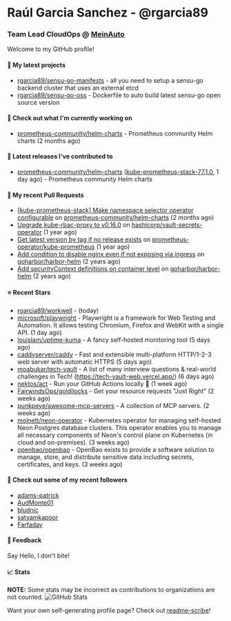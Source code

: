 # Raúl Garcia Sanchez - @rgarcia89
### Team Lead CloudOps @ [MeinAuto](https://meinauto.de/)

Welcome to my GitHub profile!

#### 🌱 My latest projects

- [rgarcia89/sensu-go-manifests](https://github.com/rgarcia89/sensu-go-manifests) - all you need to setup a sensu-go backend cluster that uses an external etcd
- [rgarcia89/sensu-go-oss](https://github.com/rgarcia89/sensu-go-oss) - Dockerfile to auto build latest sensu-go open source version

#### 👷 Check out what I'm currently working on

- [prometheus-community/helm-charts](https://github.com/prometheus-community/helm-charts) - Prometheus community Helm charts (2 months ago)

#### 🔭 Latest releases I've contributed to

- [prometheus-community/helm-charts](https://github.com/prometheus-community/helm-charts) ([kube-prometheus-stack-77.1.0](https://github.com/prometheus-community/helm-charts/releases/tag/kube-prometheus-stack-77.1.0), 1 day ago) - Prometheus community Helm charts

#### 🔨 My recent Pull Requests

- [[kube-prometheus-stack] Make namespace selector operator configurable](https://github.com/prometheus-community/helm-charts/pull/5742) on [prometheus-community/helm-charts](https://github.com/prometheus-community/helm-charts) (2 months ago)
- [Upgrade kube-rbac-proxy to v0.16.0](https://github.com/hashicorp/vault-secrets-operator/pull/881) on [hashicorp/vault-secrets-operator](https://github.com/hashicorp/vault-secrets-operator) (1 year ago)
- [Get latest version by tag if no release exists](https://github.com/prometheus-operator/kube-prometheus/pull/2435) on [prometheus-operator/kube-prometheus](https://github.com/prometheus-operator/kube-prometheus) (1 year ago)
- [Add condition to disable nginx even if not exposing via ingress](https://github.com/goharbor/harbor-helm/pull/1687) on [goharbor/harbor-helm](https://github.com/goharbor/harbor-helm) (2 years ago)
- [Add securityContext definitions on container level](https://github.com/goharbor/harbor-helm/pull/1673) on [goharbor/harbor-helm](https://github.com/goharbor/harbor-helm) (2 years ago)

#### ⭐ Recent Stars

- [rgarcia89/workwell](https://github.com/rgarcia89/workwell) -  (today)
- [microsoft/playwright](https://github.com/microsoft/playwright) - Playwright is a framework for Web Testing and Automation. It allows testing Chromium, Firefox and WebKit with a single API.  (1 day ago)
- [louislam/uptime-kuma](https://github.com/louislam/uptime-kuma) - A fancy self-hosted monitoring tool (5 days ago)
- [caddyserver/caddy](https://github.com/caddyserver/caddy) - Fast and extensible multi-platform HTTP/1-2-3 web server with automatic HTTPS (5 days ago)
- [moabukar/tech-vault](https://github.com/moabukar/tech-vault) - A list of many interview questions &amp; real-world challenges in Tech! (https://tech-vault-web.vercel.app/) (6 days ago)
- [nektos/act](https://github.com/nektos/act) - Run your GitHub Actions locally 🚀 (1 week ago)
- [FairwindsOps/goldilocks](https://github.com/FairwindsOps/goldilocks) - Get your resource requests &#34;Just Right&#34; (2 weeks ago)
- [punkpeye/awesome-mcp-servers](https://github.com/punkpeye/awesome-mcp-servers) - A collection of MCP servers. (2 weeks ago)
- [molnett/neon-operator](https://github.com/molnett/neon-operator) - Kubernetes operator for managing self-hosted Neon Postgres database clusters. This operator enables you to manage all necessary components of Neon&#39;s control plane on Kubernetes (in cloud and on-premises). (3 weeks ago)
- [openbao/openbao](https://github.com/openbao/openbao) - OpenBao exists to provide a software solution to manage, store, and distribute sensitive data including secrets, certificates, and keys. (3 weeks ago)

#### 👯 Check out some of my recent followers

- [adams-patrick](https://github.com/adams-patrick)
- [AudMonte01](https://github.com/AudMonte01)
- [bludnic](https://github.com/bludnic)
- [satyamkapoor](https://github.com/satyamkapoor)
- [Farfaday](https://github.com/Farfaday)

#### 💬 Feedback

Say Hello, I don't bite!

#### 📈 Stats

**NOTE:** Some stats may be incorrect as contributions to organizations are not counted.
![GitHub Stats](https://github-readme-stats.vercel.app/api?username=rgarcia89&count_private=false&theme=tokyonight&show_icons=true)


Want your own self-generating profile page? Check out [readme-scribe](https://github.com/muesli/readme-scribe)!
